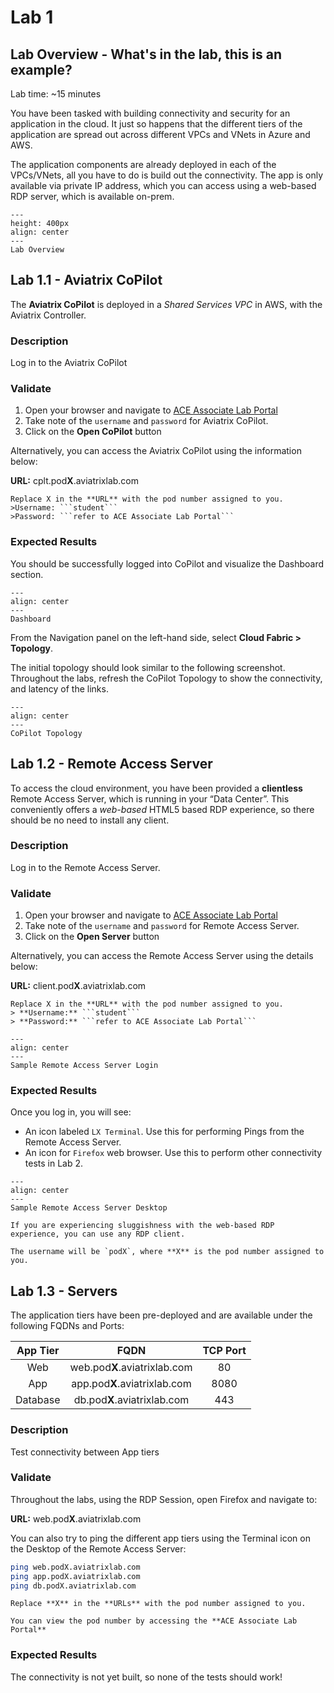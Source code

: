 # Lab 1

## Lab Overview - What's in the lab, this is an example?
Lab time: ~15 minutes

You have been tasked with building connectivity and security for an application in the cloud. It just so happens that the different tiers of the application are spread out across different VPCs and VNets in Azure and AWS.

The application components are already deployed in each of the VPCs/VNets, all you have to do is build out the connectivity. The app is only available via private IP address, which you can access using a web-based RDP server, which is available on-prem.

```{figure} images/lab1-topology.png
---
height: 400px
align: center
---
Lab Overview
```

## Lab 1.1 - Aviatrix CoPilot
The **Aviatrix CoPilot** is deployed in a *Shared Services VPC* in AWS, with the Aviatrix Controller. 
### Description
Log in to the Aviatrix CoPilot
### Validate
1. Open your browser and navigate to <a href="https://associate-portal.ace.aviatrixlab.com" target="_blank">ACE Associate Lab Portal</a>
2. Take note of the `username` and `password` for Aviatrix CoPilot.
3. Click on the **Open CoPilot** button

Alternatively, you can access the Aviatrix CoPilot using the information below:

**URL:** cplt.pod**X**.aviatrixlab.com  

```{note}
Replace X in the **URL** with the pod number assigned to you. 
>Username: ```student```   
>Password: ```refer to ACE Associate Lab Portal```
```

### Expected Results
You should be successfully logged into CoPilot and visualize the Dashboard section.

```{figure} images/lab1-dashboard.png
---
align: center
---
Dashboard
```

From the Navigation panel on the left-hand side, select **Cloud Fabric > Topology**. 

The initial topology should look similar to the following screenshot.  Throughout the labs, refresh the CoPilot Topology to show the connectivity, and latency of the links.  

```{figure} images/lab1-copilot-topology.png
---
align: center
---
CoPilot Topology
```

## Lab 1.2 - Remote Access Server
To access the cloud environment, you have been provided a **clientless** Remote Access Server, which is running in your “Data Center”. This conveniently offers a *web-based* HTML5 based RDP experience, so there should be no need to install any client.

### Description
Log in to the Remote Access Server.

### Validate
1. Open your browser and navigate to <a href="https://associate-portal.ace.aviatrixlab.com" target="_blank">ACE Associate Lab Portal</a>
2. Take note of the `username` and `password` for Remote Access Server.
3. Click on the **Open Server** button

Alternatively, you can access the Remote Access Server using the details below:

**URL:** client.pod**X**.aviatrixlab.com  

```{note}
Replace X in the **URL** with the pod number assigned to you. 
> **Username:** ```student```   
> **Password:** ```refer to ACE Associate Lab Portal```
```

```{figure} images/ras-login.png
---
align: center
---
Sample Remote Access Server Login
```

### Expected Results
Once you log in, you will see:
- An icon labeled `LX Terminal`. Use this for performing Pings from the Remote Access Server.
- An icon for `Firefox` web browser. Use this to perform other connectivity tests in Lab 2.

```{figure} images/ras-desktop.png
---
align: center
---
Sample Remote Access Server Desktop
```

```{note}
If you are experiencing sluggishness with the web-based RDP experience, you can use any RDP client. 

The username will be `podX`, where **X** is the pod number assigned to you.
```

## Lab 1.3 - Servers
The application tiers have been pre-deployed and are available under the following FQDNs and Ports:

| App Tier  | FQDN  | TCP Port  |
|:---------:|:-----:|:---------:|
| Web       | web.pod**X**.aviatrixlab.com  | 80  |
| App       | app.pod**X**.aviatrixlab.com  | 8080  |
| Database  | db.pod**X**.aviatrixlab.com | 443 |

### Description
Test connectivity between App tiers
### Validate
Throughout the labs, using the RDP Session, open Firefox and navigate to:

**URL:** web.pod**X**.aviatrixlab.com

You can also try to ping the different app tiers using the Terminal icon on the Desktop of the Remote Access Server:

```bash
ping web.podX.aviatrixlab.com
ping app.podX.aviatrixlab.com
ping db.podX.aviatrixlab.com
```

```{hint}
Replace **X** in the **URLs** with the pod number assigned to you. 

You can view the pod number by accessing the **ACE Associate Lab Portal**
```

### Expected Results
The connectivity is not yet built, so none of the tests should work!
